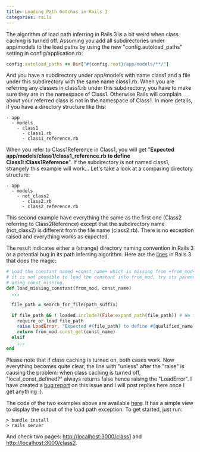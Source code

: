 ```yaml
---
title: Loading Path Gotchas in Rails 3
categories: rails
---
```


The algorithm of load path inferring in Rails 3 is a bit weird when class caching is turned off. <!--more--> Assuming you add all subdirectories under app/models to the load paths by using the new "config.autoload_paths" setting in config/application.rb:

```ruby
config.autoload_paths += Dir["#{config.root}/app/models/**/"]
```

And you have a subdirectory under app/models with name class1 and a file under this subdirectory with the same name class1.rb. When you are referring any classes in class1.rb under this subdirectory, you have to make sure they are in the namespace of Class1. Otherwise Rails will complain about your referred class is not in the namespace of Class1. In more details, if you have a directory structure like this:

```
- app
  - models
    - class1
      - class1.rb
      - class1_reference.rb
```

When you refer to Class1Reference in Class1, you will get "**Expected app/models/class1/class1_reference.rb to define Class1::Class1Reference**". If the subdirectory is not named class1, strangely this example will work... Let's take a look at a comparing directory structure:

```
- app
  - models
    - not_class2
      - class2.rb
      - class2_reference.rb
```

This second example have everything the same as the first one (Class2 referring to Class2Reference) except that the subdirectory name (not_class2) is different from the file name (class2.rb). There is no exception raised and everything works as expected.  

The result indicates either a (strange) directory naming convention in Rails 3 or a potential bug in its path inferring algorithm. Here are the [lines][1] in Rails 3 that does the magic:

```ruby
# Load the constant named +const_name+ which is missing from +from_mod+. If
# it is not possible to load the constant into from_mod, try its parent module
# using const_missing.
def load_missing_constant(from_mod, const_name)
  ...

  file_path = search_for_file(path_suffix)

  if file_path && ! loaded.include?(File.expand_path(file_path)) # We found a matching file to load
    require_or_load file_path
    raise LoadError, "Expected #{file_path} to define #{qualified_name}" unless local_const_defined?(from_mod, const_name)
    return from_mod.const_get(const_name)
  elsif
	...
end
```

Please note that if class caching is turned on, both cases work. Now everything becomes quite clear, the line with "unless" after the "raise" is causing the problem: when class caching is turned off, "local_const_defined?" always returns false hence raising the "LoadError". I have created a [bug report][3] on this issue and I will post replies here once I get anything :).

The code of the two examples above are available [here][2]. It has a simple view to display the output of the load path exception. To get started, just run:

```
> bundle install
> rails server
```

And check two pages: <http://localhost:3000/class1> and <http://localhost:3000/class2>.

[1]: https://github.com/rails/rails/blob/master/activesupport/lib/active_support/dependencies.rb 
[2]: https://github.com/owenthereal/loading_path_gotchas_in_rails3/tree/master/app/models
[3]: https://rails.lighthouseapp.com/projects/8994-ruby-on-rails/tickets/6320-autoloading-behaves-weird-when-class-caching-is-turned-off

